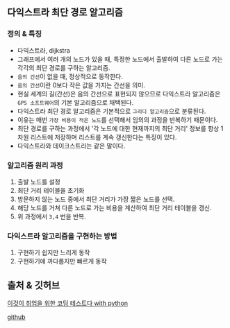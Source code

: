 ## 다익스트라 최단 경로 알고리즘
### 정의 & 특징
- 다익스트라, dijkstra
- 그래프에서 여러 개의 노드가 있을 때, 특정한 노드에서 출발하여 다른 노드로 가는 각각의 최단 경로를 구하는 알고리즘.
- `음의 간선`이 없을 때, 정상적으로 동작한다.
- `음의 간선`이란 0보다 작은 값을 가지는 간선을 의미.
- 현실 세계의 길(간선)은 음의 간선으로 표현되지 않으므로 다익스트라 알고리즘은 `GPS 소프트웨어`의 기본 알고리즘으로 채택된다.
- 다익스트라 최단 경로 알고리즘은 기본적으로 `그리디 알고리즘`으로 분류된다.
- 이유는 매번 `가장 비용이 적은 노드`를 선택해서 임의의 과정을 반복하기 때문이다.
- 최단 경로를 구하는 과정에서 '각 노드에 대한 현재까지의 최단 거리' 정보를 항상 1차원 리스트에 저장하며 리스트를 계속 갱신한다는 특징이 있다.
- 다익스트라와 데이크스트라는 같은 말이다.

### 알고리즘 원리 과정
1. 출발 노드를 설정
2. 최단 거리 테이블을 초기화
3. 방문하지 않는 노드 중에서 최단 거리가 가장 짧은 노드를 선택.
4. 해당 노드를 거쳐 다른 노드로 가는 비용을 계산하여 최단 거리 테이블을 갱신.
5. 위 과정에서 `3,4` 번을 반복.

### 다익스트라 알고리즘을 구현하는 방법
1. 구현하기 쉽지만 느리게 동작
2. 구현하기에 까다롭지만 빠르게 동작


## 출처 & 깃허브
[이것이 취업을 위한 코딩 테스트다 with python](http://www.yes24.com/Product/Goods/91433923)

[github](https://github.com/KYUSEONGHAN/python-for-coding-test)